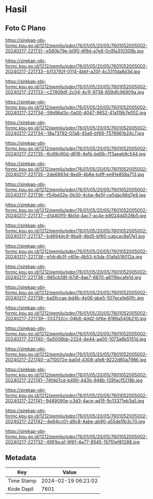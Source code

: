 # Hasil

## Foto C Plano

https://sirekap-obj-formc.kpu.go.id/1212/pemilu/pdpr/76/01/05/20/05/7601052005002-20240217-221731--e580b79e-b0f0-4f9d-a7e8-0c8fa310309b.jpg

https://sirekap-obj-formc.kpu.go.id/1212/pemilu/pdpr/76/01/05/20/05/7601052005002-20240217-221733--b113792f-0114-4bbf-a20f-4c3311da8d3d.jpg

https://sirekap-obj-formc.kpu.go.id/1212/pemilu/pdpr/76/01/05/20/05/7601052005002-20240217-221733--c27809df-2c04-4c1f-9738-859dfc96909a.jpg

https://sirekap-obj-formc.kpu.go.id/1212/pemilu/pdpr/76/01/05/20/05/7601052005002-20240217-221734--59d9bd3c-0a00-4047-9652-41a119b7e052.jpg

https://sirekap-obj-formc.kpu.go.id/1212/pemilu/pdpr/76/01/05/20/05/7601052005002-20240217-221734--18a73792-07a8-45a9-bf69-7576961b24c7.jpg

https://sirekap-obj-formc.kpu.go.id/1212/pemilu/pdpr/76/01/05/20/05/7601052005002-20240217-221735--6c69c80d-d616-4efb-bd0b-7f3aeeb9c544.jpg

https://sirekap-obj-formc.kpu.go.id/1212/pemilu/pdpr/76/01/05/20/05/7601052005002-20240217-221735--2de6883d-8ed9-4b8a-bdff-ee91e858a713.jpg

https://sirekap-obj-formc.kpu.go.id/1212/pemilu/pdpr/76/01/05/20/05/7601052005002-20240217-221736--f54bd32e-0b30-4cbe-8e5f-ce5dac86d7e9.jpg

https://sirekap-obj-formc.kpu.go.id/1212/pemilu/pdpr/76/01/05/20/05/7601052005002-20240217-221737--d14401f5-8b0d-4ac7-ac4e-b9024d4528b5.jpg

https://sirekap-obj-formc.kpu.go.id/1212/pemilu/pdpr/76/01/05/20/05/7601052005002-20240217-221737--b4694dc9-9ba9-4bd5-bf60-cabcac8a17e1.jpg

https://sirekap-obj-formc.kpu.go.id/1212/pemilu/pdpr/76/01/05/20/05/7601052005002-20240217-221738--e1dcdb3f-c60e-4b53-b3da-51afa516012a.jpg

https://sirekap-obj-formc.kpu.go.id/1212/pemilu/pdpr/76/01/05/20/05/7601052005002-20240217-221738--985cb58f-67df-4ae7-8870-a8119ecafe1d.jpg

https://sirekap-obj-formc.kpu.go.id/1212/pemilu/pdpr/76/01/05/20/05/7601052005002-20240217-221739--ba5fccae-bd4b-4e06-abe5-507eca1e60fc.jpg

https://sirekap-obj-formc.kpu.go.id/1212/pemilu/pdpr/76/01/05/20/05/7601052005002-20240217-221739--333732cc-04b6-4dd2-bf6e-8186a540b210.jpg

https://sirekap-obj-formc.kpu.go.id/1212/pemilu/pdpr/76/01/05/20/05/7601052005002-20240217-221740--5e5006bb-2324-4e44-aa00-1073a6b5151d.jpg

https://sirekap-obj-formc.kpu.go.id/1212/pemilu/pdpr/76/01/05/20/05/7601052005002-20240217-221740--a710072e-ba0d-4308-afe8-9222d60a7986.jpg

https://sirekap-obj-formc.kpu.go.id/1212/pemilu/pdpr/76/01/05/20/05/7601052005002-20240217-221741--74fdd7cd-b490-443b-948b-128facf5218b.jpg

https://sirekap-obj-formc.kpu.go.id/1212/pemilu/pdpr/76/01/05/20/05/7601052005002-20240217-221741--9489090e-c3d3-4ace-ad15-9c13371eb3a5.jpg

https://sirekap-obj-formc.kpu.go.id/1212/pemilu/pdpr/76/01/05/20/05/7601052005002-20240217-221742--4e84cc01-d9c8-4abe-ab90-a55de1fb3c70.jpg

https://sirekap-obj-formc.kpu.go.id/1212/pemilu/pdpr/76/01/05/20/05/7601052005002-20240217-221732--6f81bca1-9f61-4a77-8545-157f0ef81288.jpg


## Metadata

| Key        | Value               |
| ---------- | ------------------- |
| Time Stamp | 2024-02-19 06:21:02 |
| Kode Dapil | 7601                |



